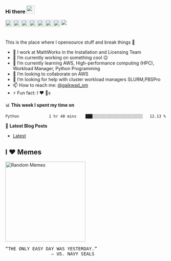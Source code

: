 ### Hi there <a href="https://www.gaikwad.xyz/"><img src="https://media.giphy.com/media/hvRJCLFzcasrR4ia7z/giphy.gif" width="25px"></a>
<a href="https://discord.com/">
  <img align="left" alt="Sandeep's Discord" width="22px" src="https://cdn.jsdelivr.net/npm/simple-icons@v3/icons/discord.svg" />
</a>
<a href="https://twitter.com/gaikwad_sm">
  <img align="left" alt="Sandeep Gaikwad | Twitter" width="22px" src="https://cdn.jsdelivr.net/npm/simple-icons@v3/icons/twitter.svg" />
</a>
<a href="https://www.linkedin.com/in/gaikwadsm/">
  <img align="left" alt="Sandeep's LinkdeIN" width="22px" src="https://cdn.jsdelivr.net/npm/simple-icons@v3/icons/linkedin.svg" />
</a>
<a href="https://t.me/gaikwadsm">
  <img align="left" alt="Sandeep's Telegram" width="22px" src="https://cdn.jsdelivr.net/npm/simple-icons@v3/icons/telegram.svg" />
</a>
<a href="https://www.instagram.com/sandeep_mg">
  <img align="left" alt="Sandeep's Instagram" width="22px" src="https://cdn.jsdelivr.net/npm/simple-icons@v3/icons/instagram.svg" />
</a>
<a href="https://www.reddit.com/user/gaikwadsm/">
  <img align="left" alt="Sandeep's Reddit" width="22px" src="https://cdn.jsdelivr.net/npm/simple-icons@v3/icons/reddit.svg" />
</a>
<a href="https://leetcode.com/gaikwadsm/">
  <img align="left" alt="Sandeep's Leetcode" width="22px" src="https://cdn.jsdelivr.net/npm/simple-icons@v3/icons/leetcode.svg" />
</a>

![](https://visitor-badge.glitch.me/badge?page_id=gaikwadsm.gaikwadsm)

<br />

<!--
- 🔭 I’m currently working on ...
- 🌱 I’m currently learning ...
- 👯 I’m looking to collaborate on ...
- 🤔 I’m looking for help with ...
- 💬 Ask me about ...
- 📫 How to reach me: ...
- 😄 Pronouns: ...
- ⚡ Fun fact: ...
-->

This is the place where I opensource stuff and break things :rofl:

- 💼 I work at MathWorks in the Installation and Licensing Team
- 🔭 I’m currently working on something cool :wink:
- 🌱 I’m currently learning AWS, High-performance computing (HPC), Workload Manager, Python Programming
- 👯 I’m looking to collaborate on AWS
- 🤔 I’m looking for help with cluster workload managers SLURM,PBSPro
- 📫 How to reach me: [@gaikwad_sm](https://twitter.com/gaikwad_sm)
- ⚡ Fun fact: I :heart: :poultry_leg:s

📊 **This week I spent my time on**
<!--START_SECTION:waka-->
```text
Python             1 hr 40 mins    ███░░░░░░░░░░░░░░░░░░░░░░   12.13 % 
```
<!--END_SECTION:waka-->

📕 **Latest Blog Posts**
<!-- BLOG-POST-LIST:START -->
- [Latest](https://www.gaikwad.xyz/)
<!-- BLOG-POST-LIST:END -->



## I ❤️ Memes

<img alt="Random Memes" height="250px" src="https://www.ohidur.com/memes/random.jpg?_n=4">

<pre>
“THE ONLY EASY DAY WAS YESTERDAY.” 
                 — US. NAVY SEALS
</pre>
